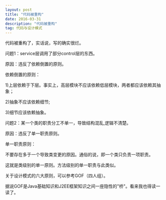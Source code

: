 ```yaml
---
layout: post
title: "代码被重构"
date: 2016-03-31
description: "代码被重构"
tag: 代码与设计模式
--- 
```


代码被重构了，实话说，写的确实很烂。

问题1：service层调用了部分control层的东西。

原因：违反了依赖倒置的原则。

依赖倒置的原则：

1)上层依赖于下层。事实上，高层模块不应该依赖低层模块，两者都应该依赖其抽象；

2)抽象不应该依赖细节;

3)细节应该依赖抽象。



问题2：某一个类的职责分工不单一，导致结构混乱,逻辑不清楚。

原因：违反了单一职责原则。

单一职责原则：

不要存在多于一个导致类变更的原因。通俗的说，即一个类只负责一项职责。

这就是类级别的单一原则。方法级别的单一职责与此类似。

关于设计模式的六大原则，可以参考GOF（四人组）。

据说GOF是Java基础知识和J2EE框架知识之间一座隐性的"桥"。看来我也得读一读了。




 